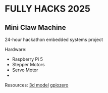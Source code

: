 # FULLY HACKS 2025

## Mini Claw Machine
24-hour hackathon embedded systems project

Hardware:
* Raspberry Pi 5
* Stepper Motors
* Servo Motor
* 

Resources:
[3d model](https://www.stlfinder.com/model/micro-servo-claw-MylwqqN1/4359775/)
[gpiozero](https://gpiozero.readthedocs.io/en/latest/api_output.html#)
